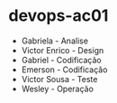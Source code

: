 # devops-ac01

* Gabriela - Analise
* Victor Enrico - Design
* Gabriel - Codificação
* Emerson - Codificação
* Victor Sousa - Teste
* Wesley - Operação
